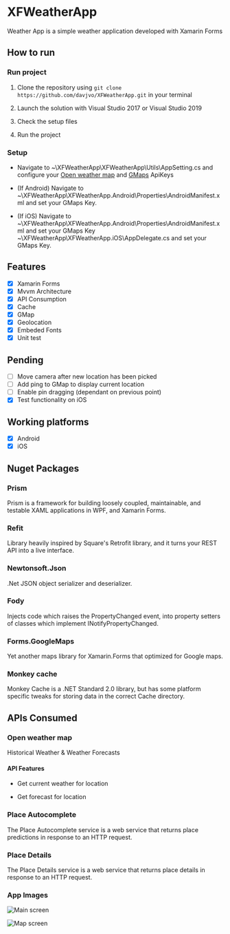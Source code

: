 # XFWeatherApp

Weather App is a simple weather application developed with Xamarin Forms

## How to run

### Run project

1. Clone the repository using `git clone https://github.com/davjvo/XFWeatherApp.git` in your terminal

2. Launch the solution with Visual Studio 2017 or Visual Studio 2019

3. Check the setup files

4. Run the project

### Setup

- Navigate to ~\XFWeatherApp\XFWeatherApp\Utils\AppSetting.cs and configure your [Open weather map](https://rapidapi.com/community/api/open-weather-map) and [GMaps](https://developers.google.com/maps/documentation/javascript/get-api-key) ApiKeys

- (If Android) Navigate to ~\XFWeatherApp\XFWeatherApp.Android\Properties\AndroidManifest.xml and set your GMaps Key.

- (If iOS) Navigate to  ~\XFWeatherApp\XFWeatherApp.Android\Properties\AndroidManifest.xml and set your GMaps Key ~\XFWeatherApp\XFWeatherApp.iOS\AppDelegate.cs and set your GMaps Key.

## Features

- [x] Xamarin Forms
- [x] Mvvm Architecture
- [x] API Consumption
- [x] Cache
- [x] GMap
- [x] Geolocation
- [x] Embeded Fonts
- [x] Unit test

## Pending

- [ ] Move camera after new location has been picked
- [ ] Add ping to GMap to display current location
- [ ] Enable pin dragging (dependant on previous point)
- [x] Test functionality on iOS

## Working platforms

- [x] Android
- [x] iOS

## Nuget Packages

### Prism

Prism is a framework for building loosely coupled, maintainable, and testable XAML applications in WPF, and Xamarin Forms.

### Refit

Library heavily inspired by Square's Retrofit library, and it turns your REST API into a live interface.

### Newtonsoft.Json

.Net JSON object serializer and deserializer.

### Fody

Injects code which raises the PropertyChanged event, into property setters of classes which implement INotifyPropertyChanged.

### Forms.GoogleMaps

Yet another maps library for Xamarin.Forms that optimized for Google maps.

### Monkey cache

Monkey Cache is a .NET Standard 2.0 library, but has some platform specific tweaks for storing data in the correct Cache directory.

## APIs Consumed

### Open weather map

Historical Weather & Weather Forecasts

#### API Features

- Get current weather for location

- Get forecast for location

### Place Autocomplete

The Place Autocomplete service is a web service that returns place predictions in response to an HTTP request.

### Place Details

The Place Details service is a web service that returns place details in response to an HTTP request.

### App Images

![Main screen](Images/Preview.png)

![Map screen](Images/Preview2.png)
